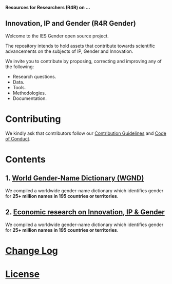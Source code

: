 **Resources for Researchers (R4R) on ...**
## Innovation, IP and Gender  (R4R Gender)

Welcome to the IES Gender open source project.

The repository intends to hold assets that contribute towards scientific advancements on the subjects of IP, Gender and Innovation.

We invite you to contribute by proposing, correcting and improving any of the following:

- Research questions.
- Data.
- Tools.
- Methodologies.
- Documentation.

# Contributing

We kindly ask that contributors follow our [Contribution Guidelines](CONTRIBUTING.md) and [Code of Conduct](CODE_OF_CONDUCT.md).

# Contents

## 1. [World Gender-Name Dictionary (WGND)](wgnd/wgnd)

We compiled a worldwide gender-name dictionary which identifies gender for **25+ million names in 195 countries or territories**.  
## 2. [Economic research on Innovation, IP & Gender](lit/lit)

We compiled a worldwide gender-name dictionary which identifies gender for **25+ million names in 195 countries or territories**. 


# [Change Log](CHANGELOG.md)

# [License](LICENSE.md)
